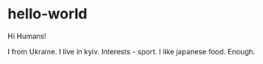 # hello-world

Hi Humans!

I from Ukraine. I live in kyiv.  Interests - sport.
I like japanese food. Enough.

